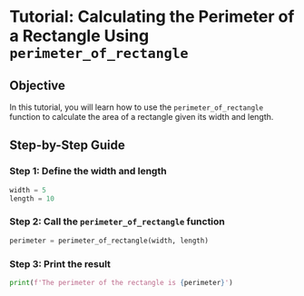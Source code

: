 # Tutorial: Calculating the Perimeter of a Rectangle Using `perimeter_of_rectangle`

## Objective
In this tutorial, you will learn how to use the `perimeter_of_rectangle` function to calculate the area of a rectangle given its width and length.

## Step-by-Step Guide

### Step 1: Define the width and length
```python
width = 5
length = 10
```

### Step 2: Call the `perimeter_of_rectangle` function
```python
perimeter = perimeter_of_rectangle(width, length)
```

### Step 3: Print the result
```python
print(f'The perimeter of the rectangle is {perimeter}')
```